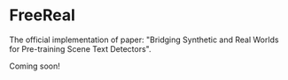 # FreeReal

The official implementation of paper: "Bridging Synthetic and Real Worlds for Pre-training Scene Text Detectors".

Coming soon!
